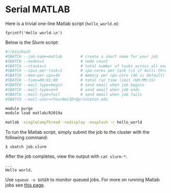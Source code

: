 # Serial MATLAB

Here is a trivial one-line Matlab script (`hello_world.m`):

```
fprintf('Hello world.\n')
```

Below is the Slurm script:

```bash
#!/bin/bash
#SBATCH --job-name=matlab        # create a short name for your job
#SBATCH --nodes=1                # node count
#SBATCH --ntasks=1               # total number of tasks across all nodes
#SBATCH --cpus-per-task=1        # cpu-cores per task (>1 if multi-threaded tasks)
#SBATCH --mem-per-cpu=4G         # memory per cpu-core (4G is default)
#SBATCH --time=00:01:00          # total run time limit (HH:MM:SS)
#SBATCH --mail-type=begin        # send email when job begins
#SBATCH --mail-type=end          # send email when job ends
#SBATCH --mail-type=fail         # send email when job fails
#SBATCH --mail-user=<YourNetID>@princeton.edu

module purge
module load matlab/R2019a

matlab -singleCompThread -nodisplay -nosplash -r hello_world
```

To run the Matlab script, simply submit the job to the cluster with the following command:

```
$ sbatch job.slurm
```

After the job completes, view the output with `cat slurm-*`:

```
...
Hello world.
```

Use `squeue -u $USER` to monitor queued jobs. For more on running Matlab jobs see [this page](https://researchcomputing.princeton.edu/matlab).
